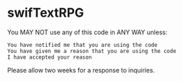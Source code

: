 # swifTextRPG

You MAY NOT use any of this code in ANY WAY unless:
	
	You have notified me that you are using the code
	You have given me a reason that you are using the code
	I have accepted your reason

Please allow two weeks for a response to inquiries.
